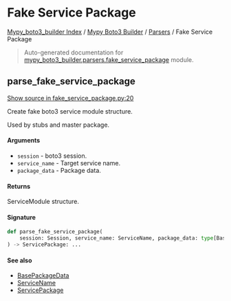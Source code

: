 # Fake Service Package

[Mypy_boto3_builder Index](../../README.md#mypy_boto3_builder-index) / [Mypy Boto3 Builder](../index.md#mypy-boto3-builder) / [Parsers](./index.md#parsers) / Fake Service Package

> Auto-generated documentation for [mypy_boto3_builder.parsers.fake_service_package](https://github.com/youtype/mypy_boto3_builder/blob/main/mypy_boto3_builder/parsers/fake_service_package.py) module.

## parse_fake_service_package

[Show source in fake_service_package.py:20](https://github.com/youtype/mypy_boto3_builder/blob/main/mypy_boto3_builder/parsers/fake_service_package.py#L20)

Create fake boto3 service module structure.

Used by stubs and master package.

#### Arguments

- `session` - boto3 session.
- `service_name` - Target service name.
- `package_data` - Package data.

#### Returns

ServiceModule structure.

#### Signature

```python
def parse_fake_service_package(
    session: Session, service_name: ServiceName, package_data: type[BasePackageData]
) -> ServicePackage: ...
```

#### See also

- [BasePackageData](../package_data.md#basepackagedata)
- [ServiceName](../service_name.md#servicename)
- [ServicePackage](../structures/service_package.md#servicepackage)
